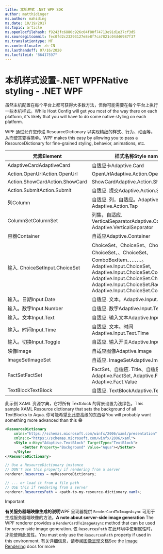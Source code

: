 ```yaml
---
title: 本机样式 .NET WPF SDK
author: matthidinger
ms.author: mahiding
ms.date: 10/19/2017
ms.topic: article
ms.openlocfilehash: f9243fc6880c926c04f80f74713e91d1e37cf3d5
ms.sourcegitcommit: fec0fd2c23293127e8e8f7ca7821c04d46987f37
ms.translationtype: MT
ms.contentlocale: zh-CN
ms.lasthandoff: 07/16/2020
ms.locfileid: "86417597"
---
```

# <a name="native-styling---net-wpf"></a><span data-ttu-id="7aa28-102">本机样式设置-.NET WPF</span><span class="sxs-lookup"><span data-stu-id="7aa28-102">Native styling - .NET WPF</span></span>

<span data-ttu-id="7aa28-103">虽然主机配置在每个平台上都可获得大多数方法，但你可能需要在每个平台上执行一些本机样式。</span><span class="sxs-lookup"><span data-stu-id="7aa28-103">While Host Config will get you most of the way there on each platform, it's likely that you will have to do some native styling on each platform.</span></span> 

<span data-ttu-id="7aa28-104">WPF 通过允许您传递 ResourceDictionary 以实现精细的样式、行为、动画等，从而使其变得简单。</span><span class="sxs-lookup"><span data-stu-id="7aa28-104">WPF makes this easy by allowing you to pass a ResourceDictionary for fine-grained styling, behavior, animations, etc.</span></span>

| <span data-ttu-id="7aa28-105">元素</span><span class="sxs-lookup"><span data-stu-id="7aa28-105">Element</span></span> | <span data-ttu-id="7aa28-106">样式名称</span><span class="sxs-lookup"><span data-stu-id="7aa28-106">Style names</span></span> |
|---|---|
| <span data-ttu-id="7aa28-107">AdaptiveCard</span><span class="sxs-lookup"><span data-stu-id="7aa28-107">AdaptiveCard</span></span> | <span data-ttu-id="7aa28-108">自适应卡</span><span class="sxs-lookup"><span data-stu-id="7aa28-108">Adaptive.Card</span></span>| 
| <span data-ttu-id="7aa28-109">Action.OpenUrl</span><span class="sxs-lookup"><span data-stu-id="7aa28-109">Action.OpenUrl</span></span>  | <span data-ttu-id="7aa28-110">OpenUrl</span><span class="sxs-lookup"><span data-stu-id="7aa28-110">Adaptive.Action.OpenUrl</span></span>  |
| <span data-ttu-id="7aa28-111">Action.ShowCard</span><span class="sxs-lookup"><span data-stu-id="7aa28-111">Action.ShowCard</span></span> | <span data-ttu-id="7aa28-112">ShowCard</span><span class="sxs-lookup"><span data-stu-id="7aa28-112">Adaptive.Action.ShowCard</span></span> |
| <span data-ttu-id="7aa28-113">Action.Submit</span><span class="sxs-lookup"><span data-stu-id="7aa28-113">Action.Submit</span></span>  | <span data-ttu-id="7aa28-114">自适应. 提交</span><span class="sxs-lookup"><span data-stu-id="7aa28-114">Adaptive.Action.Submit</span></span>  |
| <span data-ttu-id="7aa28-115">列</span><span class="sxs-lookup"><span data-stu-id="7aa28-115">Column</span></span> | <span data-ttu-id="7aa28-116">自适应. 列，自适应。</span><span class="sxs-lookup"><span data-stu-id="7aa28-116">Adaptive.Column, Adaptive.Action.Tap</span></span> |
| <span data-ttu-id="7aa28-117">ColumnSet</span><span class="sxs-lookup"><span data-stu-id="7aa28-117">ColumnSet</span></span> | <span data-ttu-id="7aa28-118">列集，自适应. VerticalSeparator</span><span class="sxs-lookup"><span data-stu-id="7aa28-118">Adaptive.ColumnSet, Adaptive.VerticalSeparator</span></span> |
| <span data-ttu-id="7aa28-119">容器</span><span class="sxs-lookup"><span data-stu-id="7aa28-119">Container</span></span> | <span data-ttu-id="7aa28-120">自适应</span><span class="sxs-lookup"><span data-stu-id="7aa28-120">Adaptive.Container</span></span>|
| <span data-ttu-id="7aa28-121">输入. ChoiceSet</span><span class="sxs-lookup"><span data-stu-id="7aa28-121">Input.ChoiceSet</span></span> | <span data-ttu-id="7aa28-122">ChoiceSet、ChoiceSet、ChoiceSet、ChoiceSet、、ChoiceSet、ComboBoxItem、、、、、、。</span><span class="sxs-lookup"><span data-stu-id="7aa28-122">Adaptive.Input.ChoiceSet,  Adaptive.Input.ChoiceSet.ComboBox, Adaptive.Input.ChoiceSet.CheckBox,  Adaptive.Input.ChoiceSet.Radio,  Adaptive.Input.ChoiceSet.ComboBoxItem</span></span> |
| <span data-ttu-id="7aa28-123">输入。日期</span><span class="sxs-lookup"><span data-stu-id="7aa28-123">Input.Date</span></span> | <span data-ttu-id="7aa28-124">自适应. 文本。</span><span class="sxs-lookup"><span data-stu-id="7aa28-124">Adaptive.Input.Text.Date</span></span>
| <span data-ttu-id="7aa28-125">输入。数字</span><span class="sxs-lookup"><span data-stu-id="7aa28-125">Input.Number</span></span> | <span data-ttu-id="7aa28-126">自适应. 数字</span><span class="sxs-lookup"><span data-stu-id="7aa28-126">Adaptive.Input.Text.Number</span></span> |
| <span data-ttu-id="7aa28-127">输入。文本</span><span class="sxs-lookup"><span data-stu-id="7aa28-127">Input.Text</span></span> | <span data-ttu-id="7aa28-128">自适应. 输入文本</span><span class="sxs-lookup"><span data-stu-id="7aa28-128">Adaptive.Input.Text</span></span> |
| <span data-ttu-id="7aa28-129">输入。时间</span><span class="sxs-lookup"><span data-stu-id="7aa28-129">Input.Time</span></span> | <span data-ttu-id="7aa28-130">自适应. 文本。时间</span><span class="sxs-lookup"><span data-stu-id="7aa28-130">Adaptive.Input.Text.Time</span></span> |
| <span data-ttu-id="7aa28-131">输入。切换</span><span class="sxs-lookup"><span data-stu-id="7aa28-131">Input.Toggle</span></span>| <span data-ttu-id="7aa28-132">自适应. 输入开关</span><span class="sxs-lookup"><span data-stu-id="7aa28-132">Adaptive.Input.Toggle</span></span>|
| <span data-ttu-id="7aa28-133">映像</span><span class="sxs-lookup"><span data-stu-id="7aa28-133">Image</span></span>  | <span data-ttu-id="7aa28-134">自适应图像</span><span class="sxs-lookup"><span data-stu-id="7aa28-134">Adaptive.Image</span></span> |
| <span data-ttu-id="7aa28-135">ImageSet</span><span class="sxs-lookup"><span data-stu-id="7aa28-135">ImageSet</span></span>  | <span data-ttu-id="7aa28-136">自适应. ImageSet</span><span class="sxs-lookup"><span data-stu-id="7aa28-136">Adaptive.ImageSet</span></span> |
| <span data-ttu-id="7aa28-137">FactSet</span><span class="sxs-lookup"><span data-stu-id="7aa28-137">FactSet</span></span> | <span data-ttu-id="7aa28-138">FactSet、自适应. Title、自适应事实. 值</span><span class="sxs-lookup"><span data-stu-id="7aa28-138">Adaptive.FactSet, Adaptive.Fact.Title, Adaptive.Fact.Value</span></span> |
| <span data-ttu-id="7aa28-139">TextBlock</span><span class="sxs-lookup"><span data-stu-id="7aa28-139">TextBlock</span></span>  | <span data-ttu-id="7aa28-140">自适应. TextBlock</span><span class="sxs-lookup"><span data-stu-id="7aa28-140">Adaptive.TextBlock</span></span> |

<span data-ttu-id="7aa28-141">此示例 XAML 资源字典，它将所有 Textblock 的背景设置为浅绿色。</span><span class="sxs-lookup"><span data-stu-id="7aa28-141">This sample XAML Resource dictionary that sets the background of all TextBlocks to Aqua.</span></span> <span data-ttu-id="7aa28-142">你可能希望比此更高级的东西😁</span><span class="sxs-lookup"><span data-stu-id="7aa28-142">You will probably want something more advanced than this 😁</span></span>

```xml
<ResourceDictionary
    xmlns="https://schemas.microsoft.com/winfx/2006/xaml/presentation" 
    xmlns:x="https://schemas.microsoft.com/winfx/2006/xaml">
    <Style x:Key="Adaptive.TextBlock" TargetType="TextBlock">
        <Setter Property="Background" Value="Aqua"></Setter>
    </Style>
</ResourceDictionary>
```
```csharp
// Use a ResourceDictionary instance
// DON'T use this property if rendering from a server
renderer.Resources = myResourceDictionary;

// ... or load it from a file path
// USE this if rendering from a server
renderer.ResourcesPath = <path-to-my-resource-dictionary.xaml>;
```

> [!IMPORTANT]
> <span data-ttu-id="7aa28-143">**有关服务器端映像生成的说明**WPF 呈现器提供 `RenderCardToImageAsync` 可用于生成服务器端映像的方法。</span><span class="sxs-lookup"><span data-stu-id="7aa28-143">**A note about server-side image generation** The WPF renderer provides a `RenderCardToImageAsync` method that can be used for server-side image generation.</span></span> <span data-ttu-id="7aa28-144">仅 `ResourcesPath` 在此环境中使用属性时，才能使用此属性。</span><span class="sxs-lookup"><span data-stu-id="7aa28-144">You must only use the `ResourcesPath` property if used in this environment.</span></span> <span data-ttu-id="7aa28-145">有关详细信息，请参阅[图像呈现](../net-image/getting-started.md)文档</span><span class="sxs-lookup"><span data-stu-id="7aa28-145">See the [Image Rendering](../net-image/getting-started.md) docs for more</span></span>
